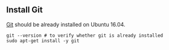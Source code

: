 ## Install Git

[Git](https://git-scm.com/) should be already installed on Ubuntu 16.04.

    git --version # to verify whether git is already installed
    sudo apt-get install -y git